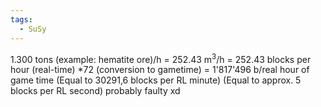 ```yaml
---
tags:
  - SuSy
---
```


1.300 tons (example: hematite ore)/h
= 252.43 m<sup>3</sup>/h = 252.43 blocks per hour (real-time)
\*72 (conversion to gametime) = 1'817'496 b/real hour of game time 
	(Equal to 30291,6 blocks per RL minute)
	(Equal to approx. 5 blocks per RL second)
probably faulty xd 
